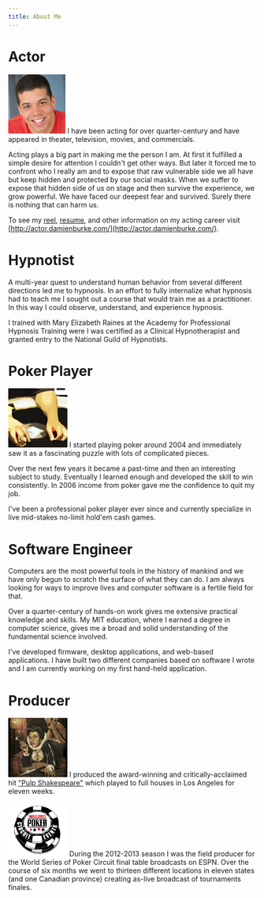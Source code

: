 ```yaml
---
title: About Me
---
```


# Actor

![](/images/about-me/actor.jpg)
I have been acting for over quarter-century and have appeared in theater,
television, movies, and commercials.

Acting plays a big part in making me the person I am. At first it fulfilled a
simple desire for attention I couldn't get other ways. But later it forced me to
confront who I really am and to expose that raw vulnerable side we all have but
keep hidden and protected by our social masks. When we suffer to expose that
hidden side of us on stage and then survive the experience, we grow powerful. We
have faced our deepest fear and survived. Surely there is nothing that can harm
us.

To see my [reel](http://actor.damienburke.com/),
[resume](http://actor.damienburke.com/resume/), and other information on my
acting career visit
[http://actor.damienburke.com/](http://actor.damienburke.com/).

# Hypnotist

A multi-year quest to understand human behavior from several different
directions led me to hypnosis. In an effort to fully internalize what hypnosis
had to teach me I sought out a course that would train me as a practitioner. In
this way I could observe, understand, and experience hypnosis.

I trained with Mary Elizabeth Raines at the Academy for Professional Hypnosis
Training were I was certified as a Clinical Hypnotherapist and granted entry to
the National Guild of Hypnotists.

# Poker Player

![](/images/about-me/poker-player.png)
I started playing poker around 2004 and immediately saw it as a fascinating
puzzle with lots of complicated pieces.

Over the next few years it became a past-time and then an interesting subject to
study. Eventually I learned enough and developed the skill to win consistently.
In 2006 income from poker gave me the confidence to quit my job.

I've been a professional poker player ever since and currently specialize in
live mid-stakes no-limit hold'em cash games.

# Software Engineer

Computers are the most powerful tools in the history of mankind and we have only
begun to scratch the surface of what they can do. I am always looking for ways
to improve lives and computer software is a fertile field for that.

Over a quarter-century of hands-on work gives me extensive practical knowledge
and skills. My MIT education, where I earned a degree in computer science, gives
me a broad and solid understanding of the fundamental science involved.

I've developed firmware, desktop applications, and web-based applications. I
have built two different companies based on software I wrote and I am currently
working on my first hand-held application.

# Producer

![](/images/about-me/pulp-shakespeare.jpg)
I produced the award-winning and critically-acclaimed hit ["Pulp
Shakespeare"](https://www.youtube.com/watch?v=ffkeYdpjaIs) which played to full
houses in Los Angeles for eleven weeks.

<img src="/images/about-me/wsop-circuit-logo.gif" class="right">
During the 2012-2013 season I was the field producer for the World Series of
Poker Circuit final table broadcasts on ESPN. Over the course of six months we
went to thirteen different locations in eleven states (and one Canadian
province) creating as-live broadcast of tournaments finales.
